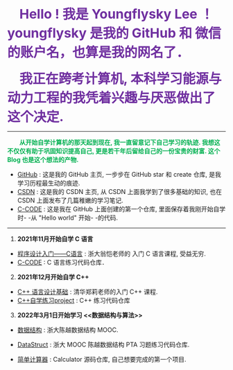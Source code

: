 　　<strong style="font-size:30px;color:#7030a0;">Hello ! 我是 Youngflysky Lee ！ youngflysky 是我的 GitHub 和 微信 的账户名，也算是我的网名了．</strong><br/><br/>
　　<strong style="font-size:30px;color:#7030a0;">我正在跨考计算机, 本科学习能源与动力工程的我凭着兴趣与厌恶做出了这个决定. </strong>

---
　　<strong style="color:#00b050;">**从开始自学计算机的那天起到现在, 我一直留意记下自己学习的轨迹. 我想这不仅仅有助于巩固知识提高自己, 更是若干年后留给自己的一份宝贵的财富. 这个 Blog 也是这个想法的产物.** </strong>

- [GitHub](https://github.com/youngflysky/) : 这是我的 GitHub 主页, 一步步在 GitHub star 和 create 仓库, 是我学习历程最生动的痕迹. 
- [CSDN](https://blog.csdn.net/bingleya?spm=1000.2115.3001.5343) : 这是我的 CSDN 主页, 从 CSDN 上面我学到了很多基础的知识, 也在CSDN 上面发布了几篇稚嫩的学习笔记. 
- [C-CODE](https://github.com/youngflysky/z_C-CODE) : 这是我在 GitHub 上面创建的第一个仓库, 里面保存着我刚开始自学时- -从 "Hello world" 开始- -的代码. 

---

1. **2021年11月开始自学 C 语言**
- [程序设计入门——C语言](https://www.icourse163.org/course/ZJU-199001?from=searchPage) : 浙大翁恺老师的 入门 C 语言课程, 受益无穷. 
- [C-CODE](https://github.com/youngflysky/z_C-CODE) : C 语言练习代码仓库．

2. **2021年12月开始自学 C++**
- [C++ 语言设计基础](https://www.xuetangx.com/course/THU08091000247/10322314?channel=i.area.manual_search) : 清华郑莉老师的入门 C++ 课程. 
- [C++自学练习project](https://github.com/youngflysky/CppPracticeCode) : C++ 练习代码仓库

3. **2022年3月1日开始学习 <<数据结构与算法>>**
- [数据结构](https://www.icourse163.org/course/ZJU-93001?tid=1466830443) : 浙大陈越数据结构 MOOC. 
- [DataStruct](https://github.com/youngflysky/DateStruct) : 浙大 MOOC 陈越数据结构 PTA 习题练习代码仓库. 

- [简单计算器](https://github.com/youngflysky/a_SimpleCalculator) : Calculator 源码仓库, 自己想要完成的第一个项目. 
